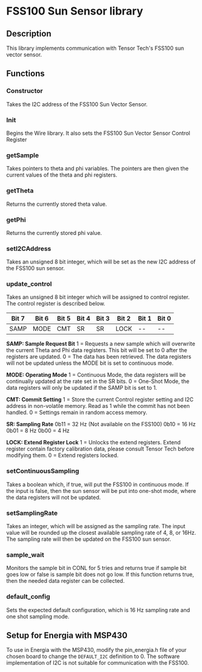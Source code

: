 # FSS100 Sun Sensor library 

## Description
This library implements communication with Tensor Tech's FSS100 sun vector sensor.

## Functions

### Constructor

Takes the I2C address of the FSS100 Sun Vector Sensor.

### Init

Begins the Wire library. It also sets the FSS100 Sun Vector Sensor Control Register 

### getSample

Takes pointers to theta and phi variables. The pointers are then given the current values of the theta and phi registers.

### getTheta

Returns the currently stored theta value.

### getPhi

Returns the currently stored phi value. 

### setI2CAddress

Takes an unsigned 8 bit integer, which will be set as the new I2C address of the FSS100 sun sensor. 

### update_control

Takes an unsigned 8 bit integer which will be assigned to control register. The control register is described below.

| Bit 7 | Bit 6 | Bit 5 | Bit 4 | Bit 3 | Bit 2 | Bit 1 | Bit 0 |
|-|-|-|-|-|-|-|-|
| SAMP | MODE | CMT | SR | SR | LOCK | -- | -- |


**SAMP: Sample Request Bit**
1 = Requests a new sample which will overwrite the current Theta and Phi data registers. This bit will be set to 0 after the registers are updated.
0 = The data has been retrieved. The data registers will not be updated unless the MODE bit is set to continuous mode.

**MODE: Operating Mode**
1 = Continuous Mode, the data registers will be continually updated at the rate set in the SR bits.
0 = One-Shot Mode, the data registers will only be updated if the SAMP bit is set to 1.

**CMT: Commit Setting**
1 = Store the current Control register setting and I2C address in non-volatile memory. Read as 1 while the commit has not been handled.
0 = Settings remain in random access memory.

**SR: Sampling Rate**
0b11 = 32 Hz (Not available on the FSS100)
0b10 = 16 Hz
0b01 = 8 Hz
0b00 = 4 Hz

**LOCK: Extend Register Lock**
1 = Unlocks the extend registers. Extend register contain factory calibration data, please consult Tensor Tech before modifying them.
0 = Extend registers locked.

### setContinuousSampling

Takes a boolean which, if true, will put the FSS100 in continuous mode. If the input is false, then the sun sensor will be put into one-shot mode, where the data registers will not be updated.

### setSamplingRate

Takes an integer, which will be assigned as the sampling rate. The input value will be rounded up the closest available sampling rate of 4, 8, or 16Hz. The sampling rate will then be updated on the FSS100 sun sensor.

### sample_wait

Monitors the sample bit in CONL for 5 tries and returns true if sample bit goes low or false is sample bit does not go low.  If this function returns true, then the needed data register can be collected.

### default_config

Sets the expected default configuration, which is 16 Hz sampling rate and one shot sampling mode.

## Setup for Energia with MSP430
To use in Energia with the MSP430, modify the pin_energia.h file of your chosen board to change the `DEFAULT_I2C` definition to 0.  The software implementation of I2C is not suitable for communication with the FSS100.
